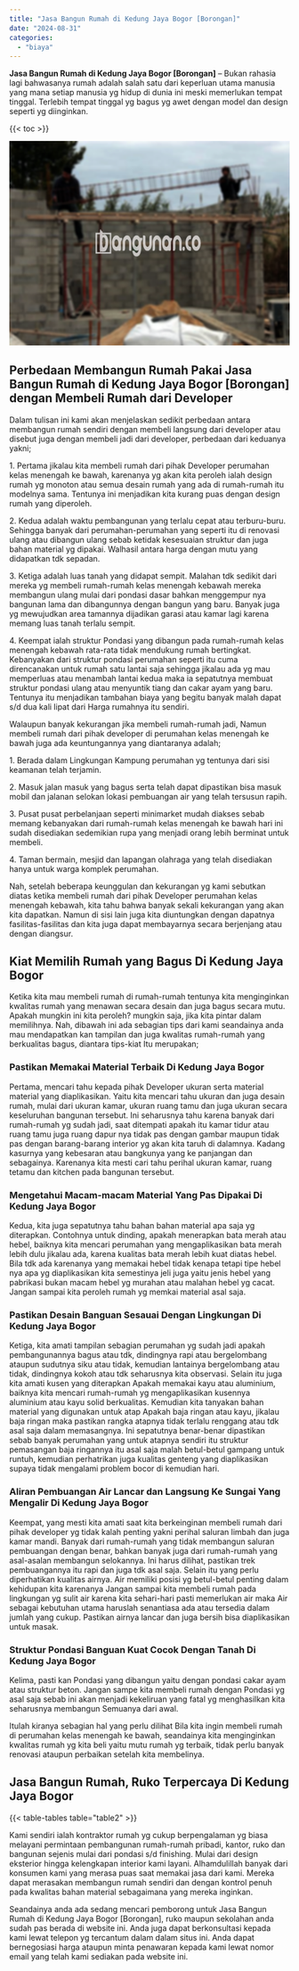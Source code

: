 ```yaml
---
title: "Jasa Bangun Rumah di Kedung Jaya Bogor [Borongan]"
date: "2024-08-31"
categories: 
  - "biaya"
---
```


**Jasa Bangun Rumah di Kedung Jaya Bogor \[Borongan\]** – Bukan rahasia lagi bahwasanya rumah adalah salah satu dari keperluan utama manusia yang mana setiap manusia yg hidup di dunia ini meski memerlukan tempat tinggal. Terlebih tempat tinggal yg bagus yg awet dengan model dan design seperti yg diinginkan.

{{< toc >}}

![Jasa Bangun Rumah di Kedung Jaya Bogor [Borongan]](/images/borong-bangunan-14.png)

## Perbedaan Membangun Rumah Pakai Jasa Bangun Rumah di Kedung Jaya Bogor \[Borongan\] dengan Membeli Rumah dari Developer

Dalam tulisan ini kami akan menjelaskan sedikit perbedaan antara membangun rumah sendiri dengan membeli langsung dari developer atau disebut juga dengan membeli jadi dari developer, perbedaan dari keduanya yakni;

1\. Pertama jikalau kita membeli rumah dari pihak Developer perumahan kelas menengah ke bawah, karenanya yg akan kita peroleh ialah design rumah yg monoton atau semua desain rumah yang ada di rumah-rumah itu modelnya sama. Tentunya ini menjadikan kita kurang puas dengan design rumah yang diperoleh.

2\. Kedua adalah waktu pembangunan yang terlalu cepat atau terburu-buru. Sehingga banyak dari perumahan-perumahan yang seperti itu di renovasi ulang atau dibangun ulang sebab ketidak kesesuaian struktur dan juga bahan material yg dipakai. Walhasil antara harga dengan mutu yang didapatkan tdk sepadan.

3\. Ketiga adalah luas tanah yang didapat sempit. Malahan tdk sedikit dari mereka yg membeli rumah-rumah kelas menengah kebawah mereka membangun ulang mulai dari pondasi dasar bahkan menggempur nya bangunan lama dan dibangunnya dengan bangun yang baru. Banyak juga yg mewujudkan area tamannya dijadikan garasi atau kamar lagi karena memang luas tanah terlalu sempit.

4\. Keempat ialah struktur Pondasi yang dibangun pada rumah-rumah kelas menengah kebawah rata-rata tidak mendukung rumah bertingkat. Kebanyakan dari struktur pondasi perumahan seperti itu cuma direncanakan untuk rumah satu lantai saja sehingga jikalau ada yg mau memperluas atau menambah lantai kedua maka ia sepatutnya membuat struktur pondasi ulang atau menyuntik tiang dan cakar ayam yang baru. Tentunya itu menjadikan tambahan biaya yang begitu banyak malah dapat s/d dua kali lipat dari Harga rumahnya itu sendiri.

Walaupun banyak kekurangan jika membeli rumah-rumah jadi, Namun membeli rumah dari pihak developer di perumahan kelas menengah ke bawah juga ada keuntungannya yang diantaranya adalah;

1\. Berada dalam Lingkungan Kampung perumahan yg tentunya dari sisi keamanan telah terjamin.

2\. Masuk jalan masuk yang bagus serta telah dapat dipastikan bisa masuk mobil dan jalanan selokan lokasi pembuangan air yang telah tersusun rapih.

3\. Pusat pusat perbelanjaan seperti minimarket mudah diakses sebab memang kebanyakan dari rumah-rumah kelas menengah ke bawah hari ini sudah disediakan sedemikian rupa yang menjadi orang lebih berminat untuk membeli.

4\. Taman bermain, mesjid dan lapangan olahraga yang telah disediakan hanya untuk warga komplek perumahan.

Nah, setelah beberapa keunggulan dan kekurangan yg kami sebutkan diatas ketika membeli rumah dari pihak Developer perumahan kelas menengah kebawah, kita tahu bahwa banyak sekali kekurangan yang akan kita dapatkan. Namun di sisi lain juga kita diuntungkan dengan dapatnya fasilitas-fasilitas dan kita juga dapat membayarnya secara berjenjang atau dengan diangsur.

## Kiat Memilih Rumah yang Bagus Di Kedung Jaya Bogor

Ketika kita mau membeli rumah di rumah-rumah tentunya kita menginginkan kwalitas rumah yang menawan secara desain dan juga bagus secara mutu. Apakah mungkin ini kita peroleh? mungkin saja, jika kita pintar dalam memilihnya. Nah, dibawah ini ada sebagian tips dari kami seandainya anda mau mendapatkan kan tampilan dan juga kwalitas rumah-rumah yang berkualitas bagus, diantara tips-kiat Itu merupakan;

### Pastikan Memakai Material Terbaik Di Kedung Jaya Bogor

Pertama, mencari tahu kepada pihak Developer ukuran serta material material yang diaplikasikan. Yaitu kita mencari tahu ukuran dan juga desain rumah, mulai dari ukuran kamar, ukuran ruang tamu dan juga ukuran secara keseluruhan bangunan tersebut. Ini seharusnya tahu karena banyak dari rumah-rumah yg sudah jadi, saat ditempati apakah itu kamar tidur atau ruang tamu juga ruang dapur nya tidak pas dengan gambar maupun tidak pas dengan barang-barang interior yg akan kita taruh di dalamnya. Kadang kasurnya yang kebesaran atau bangkunya yang ke panjangan dan sebagainya. Karenanya kita mesti cari tahu perihal ukuran kamar, ruang tetamu dan kitchen pada bangunan tersebut.

### Mengetahui Macam-macam Material Yang Pas Dipakai Di Kedung Jaya Bogor

Kedua, kita juga sepatutnya tahu bahan bahan material apa saja yg diterapkan. Contohnya untuk dinding, apakah menerapkan bata merah atau hebel, baiknya kita mencari perumahan yang mengaplikasikan bata merah lebih dulu jikalau ada, karena kualitas bata merah lebih kuat diatas hebel. Bila tdk ada karenanya yang memakai hebel tidak kenapa tetapi tipe hebel nya apa yg diaplikasikan kita semestinya jeli juga yaitu jenis hebel yang pabrikasi bukan macam hebel yg murahan atau malahan hebel yg cacat. Jangan sampai kita peroleh rumah yg memkai material asal saja.

### Pastikan Desain Banguan Sesauai Dengan Lingkungan Di Kedung Jaya Bogor

Ketiga, kita amati tampilan sebagian perumahan yg sudah jadi apakah pembangunannya bagus atau tdk, dindingnya rapi atau bergelombang ataupun sudutnya siku atau tidak, kemudian lantainya bergelombang atau tidak, dindingnya kokoh atau tdk seharusnya kita observasi. Selain itu juga kita amati kusen yang diterapkan Apakah memakai kayu atau aluminium, baiknya kita mencari rumah-rumah yg mengaplikasikan kusennya aluminium atau kayu solid berkualitas. Kemudian kita tanyakan bahan material yang digunakan untuk atap Apakah baja ringan atau kayu, jikalau baja ringan maka pastikan rangka atapnya tidak terlalu renggang atau tdk asal saja dalam memasangnya. Ini sepatutnya benar-benar dipastikan sebab banyak perumahan yang untuk atapnya sendiri itu struktur pemasangan baja ringannya itu asal saja malah betul-betul gampang untuk runtuh, kemudian perhatrikan juga kualitas genteng yang diaplikasikan supaya tidak mengalami problem bocor di kemudian hari.

### Aliran Pembuangan Air Lancar dan Langsung Ke Sungai Yang Mengalir Di Kedung Jaya Bogor

Keempat, yang mesti kita amati saat kita berkeinginan membeli rumah dari pihak developer yg tidak kalah penting yakni perihal saluran limbah dan juga kamar mandi. Banyak dari rumah-rumah yang tidak membangun saluran pembuangan dengan benar, bahkan banyak juga dari rumah-rumah yang asal-asalan membangun selokannya. Ini harus dilihat, pastikan trek pembuangannya itu rapi dan juga tdk asal saja. Selain itu yang perlu diperhatikan kualitas airnya. Air memiliki posisi yg betul-betul penting dalam kehidupan kita karenanya Jangan sampai kita membeli rumah pada lingkungan yg sulit air karena kita sehari-hari pasti memerlukan air maka Air sebagai kebutuhan utama haruslah senantiasa ada atau tersedia dalam jumlah yang cukup. Pastikan airnya lancar dan juga bersih bisa diaplikasikan untuk masak.

### Struktur Pondasi Banguan Kuat Cocok Dengan Tanah Di Kedung Jaya Bogor

Kelima, pasti kan Pondasi yang dibangun yaitu dengan pondasi cakar ayam atau struktur beton. Jangan sampe kita membeli rumah dengan Pondasi yg asal saja sebab ini akan menjadi kekeliruan yang fatal yg menghasilkan kita seharusnya membangun Semuanya dari awal.

Itulah kiranya sebagian hal yang perlu dilihat Bila kita ingin membeli rumah di perumahan kelas menengah ke bawah, seandainya kita menginginkan kwalitas rumah yg kita beli yaitu mutu rumah yg terbaik, tidak perlu banyak renovasi ataupun perbaikan setelah kita membelinya.

## Jasa Bangun Rumah, Ruko Terpercaya Di Kedung Jaya Bogor

{{< table-tables table="table2" >}}

Kami sendiri ialah kontraktor rumah yg cukup berpengalaman yg biasa melayani permintaan pembangunan rumah-rumah pribadi, kantor, ruko dan bangunan sejenis mulai dari pondasi s/d finishing. Mulai dari design eksterior hingga kelengkapan interior kami layani. Alhamdulillah banyak dari konsumen kami yang merasa puas saat memakai jasa dari kami. Mereka dapat merasakan membangun rumah sendiri dan dengan kontrol penuh pada kwalitas bahan material sebagaimana yang mereka inginkan.

Seandainya anda ada sedang mencari pemborong untuk Jasa Bangun Rumah di Kedung Jaya Bogor \[Borongan\], ruko maupun sekolahan anda sudah pas berada di website ini. Anda juga dapat berkonsultasi kepada kami lewat telepon yg tercantum dalam dalam situs ini. Anda dapat bernegosiasi harga ataupun minta penawaran kepada kami lewat nomor email yang telah kami sediakan pada website ini.
